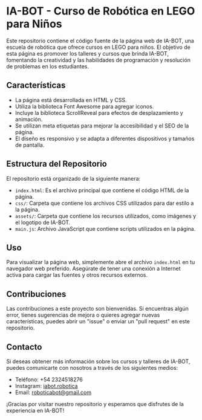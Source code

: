 # IA-BOT - Curso de Robótica en LEGO para Niños

Este repositorio contiene el código fuente de la página web de IA-BOT, una escuela de robótica que ofrece cursos en LEGO para niños. El objetivo de esta página es promover los talleres y cursos que brinda IA-BOT, fomentando la creatividad y las habilidades de programación y resolución de problemas en los estudiantes.

## Características

- La página está desarrollada en HTML y CSS.
- Utiliza la biblioteca Font Awesome para agregar iconos.
- Incluye la biblioteca ScrollReveal para efectos de desplazamiento y animación.
- Se utilizan meta etiquetas para mejorar la accesibilidad y el SEO de la página.
- El diseño es responsivo y se adapta a diferentes dispositivos y tamaños de pantalla.

## Estructura del Repositorio

El repositorio está organizado de la siguiente manera:

- `index.html`: Es el archivo principal que contiene el código HTML de la página.
- `css/`: Carpeta que contiene los archivos CSS utilizados para dar estilo a la página.
- `assets/`: Carpeta que contiene los recursos utilizados, como imágenes y el logotipo de IA-BOT.
- `main.js`: Archivo JavaScript que contiene scripts utilizados en la página.

## Uso

Para visualizar la página web, simplemente abre el archivo `index.html` en tu navegador web preferido. Asegúrate de tener una conexión a Internet activa para cargar las fuentes y otros recursos externos.

## Contribuciones

Las contribuciones a este proyecto son bienvenidas. Si encuentras algún error, tienes sugerencias de mejora o quieres agregar nuevas características, puedes abrir un "issue" o enviar un "pull request" en este repositorio.

## Contacto

Si deseas obtener más información sobre los cursos y talleres de IA-BOT, puedes comunicarte con nosotros a través de los siguientes medios:

- Teléfono: +54 2324518276
- Instagram: [iabot.robotica](https://www.instagram.com/iabot.robotica/)
- Email: [roboticabot@gmail.com](mailto:roboticabot@gmail.com)

¡Gracias por visitar nuestro repositorio y esperamos que disfrutes de la experiencia en IA-BOT!
